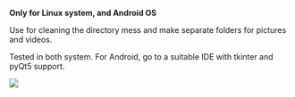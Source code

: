 **Only for Linux system, and Android OS**

Use for cleaning the directory mess and make separate folders for pictures and videos.

Tested in both system. 
For Android, go to a suitable IDE with tkinter and pyQt5 support.

[![](https://img.shields.io/badge/Testing-on-linux-blue.svg)](https://youtu.be/ut8kVLq9iUw)
